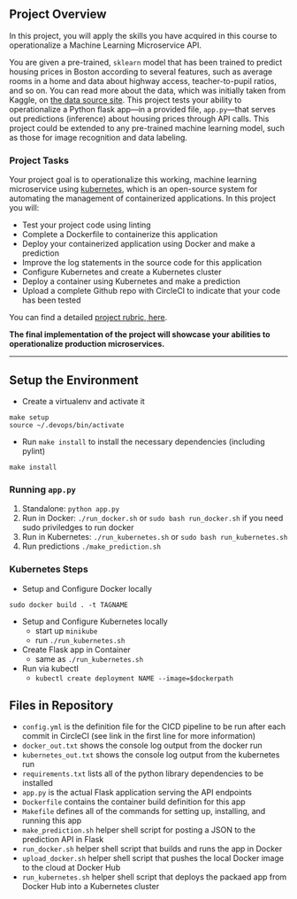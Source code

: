 <!-- <include a CircleCI status badge, here> -->

[![<CircleCI>](https://circleci.com/gh/xr71/Devops-Project-Operationalize-ML-Microservices.svg?style=svg)](https://circleci.com/gh/xr71/Devops-Project-Operationalize-ML-Microservices)

## Project Overview

In this project, you will apply the skills you have acquired in this course to operationalize a Machine Learning Microservice API.

You are given a pre-trained, `sklearn` model that has been trained to predict housing prices in Boston according to several features, such as average rooms in a home and data about highway access, teacher-to-pupil ratios, and so on. You can read more about the data, which was initially taken from Kaggle, on [the data source site](https://www.kaggle.com/c/boston-housing). This project tests your ability to operationalize a Python flask app—in a provided file, `app.py`—that serves out predictions (inference) about housing prices through API calls. This project could be extended to any pre-trained machine learning model, such as those for image recognition and data labeling.

### Project Tasks

Your project goal is to operationalize this working, machine learning microservice using [kubernetes](https://kubernetes.io/), which is an open-source system for automating the management of containerized applications. In this project you will:

- Test your project code using linting
- Complete a Dockerfile to containerize this application
- Deploy your containerized application using Docker and make a prediction
- Improve the log statements in the source code for this application
- Configure Kubernetes and create a Kubernetes cluster
- Deploy a container using Kubernetes and make a prediction
- Upload a complete Github repo with CircleCI to indicate that your code has been tested

You can find a detailed [project rubric, here](https://review.udacity.com/#!/rubrics/2576/view).

**The final implementation of the project will showcase your abilities to operationalize production microservices.**

---

## Setup the Environment

- Create a virtualenv and activate it

```
make setup
source ~/.devops/bin/activate
```

- Run `make install` to install the necessary dependencies (including pylint)

```
make install
```

### Running `app.py`

1. Standalone: `python app.py`
2. Run in Docker: `./run_docker.sh` or `sudo bash run_docker.sh` if you need sudo priviledges to run docker
3. Run in Kubernetes: `./run_kubernetes.sh` or `sudo bash run_kubernetes.sh`
4. Run predictions `./make_prediction.sh`

### Kubernetes Steps

- Setup and Configure Docker locally

```
sudo docker build . -t TAGNAME
```

- Setup and Configure Kubernetes locally
  - start up `minikube`
  - run `./run_kubernetes.sh`
- Create Flask app in Container
  - same as `./run_kubernetes.sh`
- Run via kubectl
  - `kubectl create deployment NAME --image=$dockerpath`

## Files in Repository

- `config.yml` is the definition file for the CICD pipeline to be run after each commit in CircleCI (see link in the first line for more information)
- `docker_out.txt` shows the console log output from the docker run
- `kubernetes_out.txt` shows the console log output from the kubernetes run
- `requirements.txt` lists all of the python library dependencies to be installed
- `app.py` is the actual Flask application serving the API endpoints
- `Dockerfile` contains the container build definition for this app
- `Makefile` defines all of the commands for setting up, installing, and running this app
- `make_prediction.sh` helper shell script for posting a JSON to the prediction API in Flask
- `run_docker.sh` helper shell script that builds and runs the app in Docker
- `upload_docker.sh` helper shell script that pushes the local Docker image to the cloud at Docker Hub
- `run_kubernetes.sh` helper shell script that deploys the packaed app from Docker Hub into a Kubernetes cluster
